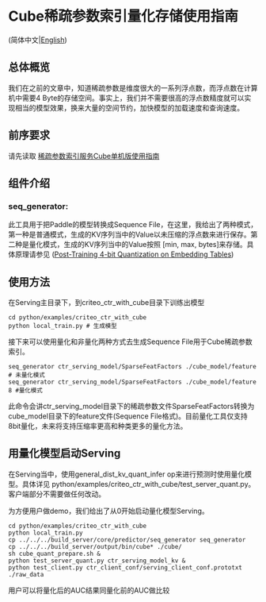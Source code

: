 # Cube稀疏参数索引量化存储使用指南

(简体中文|[English](./Cube_Quant_EN.md))

## 总体概览

我们在之前的文章中，知道稀疏参数是维度很大的一系列浮点数，而浮点数在计算机中需要4 Byte的存储空间。事实上，我们并不需要很高的浮点数精度就可以实现相当的模型效果，换来大量的空间节约，加快模型的加载速度和查询速度。


## 前序要求

请先读取  [稀疏参数索引服务Cube单机版使用指南](./Cube_Local_CN.md)


##  组件介绍
### seq_generator:
此工具用于把Paddle的模型转换成Sequence File，在这里，我给出了两种模式，第一种是普通模式，生成的KV序列当中的Value以未压缩的浮点数来进行保存。第二种是量化模式，生成的KV序列当中的Value按照 [min, max, bytes]来存储。具体原理请参见 ([Post-Training 4-bit Quantization on Embedding Tables](https://arxiv.org/abs/1911.02079))


##  使用方法

在Serving主目录下，到criteo_ctr_with_cube目录下训练出模型

```
cd python/examples/criteo_ctr_with_cube
python local_train.py # 生成模型
```
接下来可以使用量化和非量化两种方式去生成Sequence File用于Cube稀疏参数索引。
```
seq_generator ctr_serving_model/SparseFeatFactors ./cube_model/feature # 未量化模式
seq_generator ctr_serving_model/SparseFeatFactors ./cube_model/feature 8 #量化模式
```
此命令会讲ctr_serving_model目录下的稀疏参数文件SparseFeatFactors转换为cube_model目录下的feature文件(Sequence File格式)。目前量化工具仅支持8bit量化，未来将支持压缩率更高和种类更多的量化方法。

## 用量化模型启动Serving

在Serving当中，使用general_dist_kv_quant_infer op来进行预测时使用量化模型。具体详见  python/examples/criteo_ctr_with_cube/test_server_quant.py。客户端部分不需要做任何改动。

为方便用户做demo，我们给出了从0开始启动量化模型Serving。
```
cd python/examples/criteo_ctr_with_cube
python local_train.py
cp ../../../build_server/core/predictor/seq_generator seq_generator
cp ../../../build_server/output/bin/cube* ./cube/
sh cube_quant_prepare.sh &
python test_server_quant.py ctr_serving_model_kv &
python test_client.py ctr_client_conf/serving_client_conf.prototxt ./raw_data
```

用户可以将量化后的AUC结果同量化前的AUC做比较
